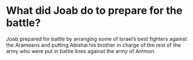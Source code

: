 # What did Joab do to prepare for the battle?

Joab prepared for battle by arranging some of Israel’s best fighters against the Arameans and putting Abishai his brother in charge of the rest of the army who were put in battle lines against the army of Ammon.
